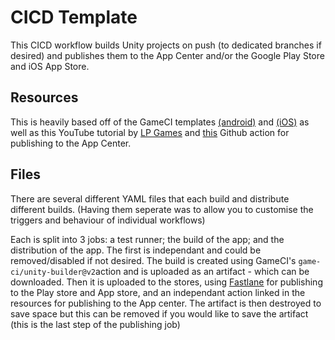 # CICD Template

This CICD workflow builds Unity projects on push (to dedicated branches if desired) and publishes them to the App Center and/or the Google Play Store and iOS App Store.

## Resources

This is heavily based off of the GameCI templates [(android)](https://game.ci/docs/github/deployment/android) and [(iOS)](https://game.ci/docs/github/deployment/ios) as well as this YouTube tutorial by [LP Games](https://www.youtube.com/watch?v=M2BZr02uai0) and [this](https://github.com/marketplace/actions/app-center-distribute) Github action for publishing to the App Center. 

## Files

There are several different YAML files that each build and distribute different builds. (Having them seperate was to allow you to customise the triggers and behaviour of individual workflows)

Each is split into 3 jobs: a test runner; the build of the app; and the distribution of the app. The first is independant and could be removed/disabled if not desired. 
The build is created using GameCI's `game-ci/unity-builder@v2`action and is uploaded as an artifact - which can be downloaded. Then it is uploaded to the stores, using [Fastlane](https://fastlane.tools/) for publishing to the Play store and App store, and an independant action linked in the resources for publishing to the App center.
The artifact is then destroyed to save space but this can be removed if you would like to save the artifact (this is the last step of the publishing job)
